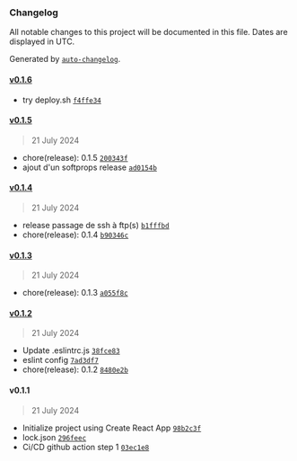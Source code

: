 ### Changelog

All notable changes to this project will be documented in this file. Dates are displayed in UTC.

Generated by [`auto-changelog`](https://github.com/CookPete/auto-changelog).

#### [v0.1.6](https://github.com/ShivaArmada/CyberFLEX-P8/compare/v0.1.5...v0.1.6)

- try deploy.sh [`f4ffe34`](https://github.com/ShivaArmada/CyberFLEX-P8/commit/f4ffe348ec11b626981e32ea1a93204e60abd11a)

#### [v0.1.5](https://github.com/ShivaArmada/CyberFLEX-P8/compare/v0.1.4...v0.1.5)

> 21 July 2024

- chore(release): 0.1.5 [`200343f`](https://github.com/ShivaArmada/CyberFLEX-P8/commit/200343f53e5e7904e44e118962ebb413ab495348)
- ajout d'un softprops release [`ad0154b`](https://github.com/ShivaArmada/CyberFLEX-P8/commit/ad0154b048d02867dda367cb884aabce61b1bdde)

#### [v0.1.4](https://github.com/ShivaArmada/CyberFLEX-P8/compare/v0.1.3...v0.1.4)

> 21 July 2024

- release passage de ssh à ftp(s) [`b1fffbd`](https://github.com/ShivaArmada/CyberFLEX-P8/commit/b1fffbd863363d72263e982b1f7595332e8ddfbf)
- chore(release): 0.1.4 [`b90346c`](https://github.com/ShivaArmada/CyberFLEX-P8/commit/b90346c769aa1c8c492a7c087ff519c98c5e03a7)

#### [v0.1.3](https://github.com/ShivaArmada/CyberFLEX-P8/compare/v0.1.2...v0.1.3)

> 21 July 2024

- chore(release): 0.1.3 [`a055f8c`](https://github.com/ShivaArmada/CyberFLEX-P8/commit/a055f8c7a7cb5c72a0d84a726be48bbdf37ac873)

#### [v0.1.2](https://github.com/ShivaArmada/CyberFLEX-P8/compare/v0.1.1...v0.1.2)

> 21 July 2024

- Update .eslintrc.js [`38fce83`](https://github.com/ShivaArmada/CyberFLEX-P8/commit/38fce833edc87de60ab227b169fc6aff37315b57)
- eslint config [`7ad3df7`](https://github.com/ShivaArmada/CyberFLEX-P8/commit/7ad3df70eaf7d60f59259afda2f1df61cf4d9edc)
- chore(release): 0.1.2 [`8480e2b`](https://github.com/ShivaArmada/CyberFLEX-P8/commit/8480e2be2e9bbcb7d3a2765aa7bbb004b838af03)

#### v0.1.1

> 21 July 2024

- Initialize project using Create React App [`98b2c3f`](https://github.com/ShivaArmada/CyberFLEX-P8/commit/98b2c3f79ba8c0bd00bfa2a2afcdd56b1be06332)
- lock.json [`296feec`](https://github.com/ShivaArmada/CyberFLEX-P8/commit/296feecc677fb5add5ca40722dc8435c13fa0ce6)
- Ci/CD github action step 1 [`03ec1e8`](https://github.com/ShivaArmada/CyberFLEX-P8/commit/03ec1e885b1e3b87cf7adfd196b3e0f9dc328a3c)
